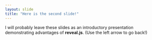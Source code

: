 ```yaml
---
layout: slide
title: "Here is the second slide!"
---
```

I will probably leave these slides as an introductory presentation demonstrating advantages of **reveal.js**.
(Use the left arrow to go back!)
